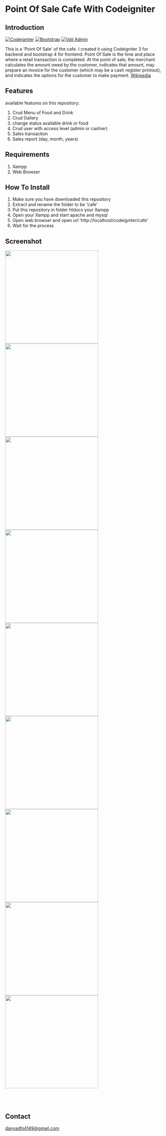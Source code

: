 # Point Of Sale Cafe With Codeigniter

## Introduction

[![Codeigniter](https://img.shields.io/badge/Codeigniter-3.0-red.svg)](https://www.codeigniter.com/)
[![Bootstrap](https://img.shields.io/badge/Bootstrap-4.0-green.svg)](https://getbootstrap.com/docs/4.0/getting-started/introduction/)
[![Vali Admin](https://img.shields.io/badge/%20-Vali%20Admin-blue.svg)](https://github.com/pratikborsadiya/vali-admin)

This is a 'Point Of Sale' of the cafe. I created it using Codeigniter 3 for backend and bootstrap 4 for frontend. 
Point Of Sale is  the time and place where a retail transaction is completed. At the point of sale, the merchant calculates the amount owed by the customer, indicates that amount, may prepare an invoice for the customer (which may be a cash register printout), and indicates the options for the customer to make payment. [Wikipedia](https://en.wikipedia.org/wiki/Point_of_sale)

## Features
available features on this repository:
1. Crud Menu of Food and Drink 
2. Crud Gallery
3. change status available drink or food
4. Crud user with access level (admin or cashier)
5. Sales transaction
6. Sales report (day, month, years)

## Requirements
1. Xampp
2. Web Browser

## How To Install
1. Make sure you have downloaded this repository
2. Extract and rename the folder to be 'cafe'
3. Put this repository in folder htdocs your Xampp
4. Open your Xampp and start apache and mysql
5. Open web browser and open url 'http://localhost/codeigniter/cafe'
6. Wait for the process


## Screenshot
<p align='Left' valign='top'>
  <span>
		<img src='https://github.com/DanyAdhi/POS-Cafe-with-Codeigniter/blob/master/ScreenShot/user11.jpg'  width=300 />
		<img src='https://github.com/DanyAdhi/POS-Cafe-with-Codeigniter/blob/master/ScreenShot/user12.jpg'  width=300 />
		<img src='https://github.com/DanyAdhi/POS-Cafe-with-Codeigniter/blob/master/ScreenShot/user2.jpg'  width=300 />
	  <img src='https://github.com/DanyAdhi/POS-Cafe-with-Codeigniter/blob/master/ScreenShot/user21.jpg'  width=300 />
		<img src='https://github.com/DanyAdhi/POS-Cafe-with-Codeigniter/blob/master/ScreenShot/user3.jpg'  width=300 />
		<img src='https://github.com/DanyAdhi/POS-Cafe-with-Codeigniter/blob/master/ScreenShot/user4.png'  width=300 />
		<img src='https://github.com/DanyAdhi/POS-Cafe-with-Codeigniter/blob/master/ScreenShot/admin1.png'  width=300 />
		<img src='https://github.com/DanyAdhi/POS-Cafe-with-Codeigniter/blob/master/ScreenShot/admin2.png'  width=300 />
		<img src='https://github.com/DanyAdhi/POS-Cafe-with-Codeigniter/blob/master/ScreenShot/admin3.png'  width=300 />
  </span>
</p>

<br />
<br />

## Contact
danyadhi4149@gmail.com
